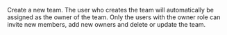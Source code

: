 Create a new team.
The user who creates the team will automatically be assigned as the owner of the team.
Only the users with the owner role can invite new members, add new owners and delete or update the team.
